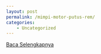 ```yaml
---
layout: post
permalink: /mimpi-motor-putus-rem/
categories:
    - Uncategorized
---
```


[Baca Selengkapnya](/07)